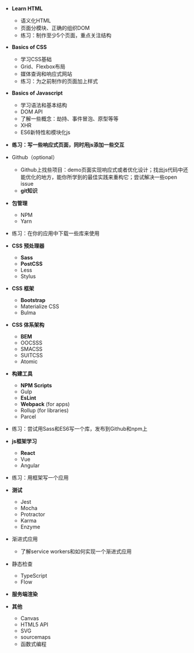 + **Learn HTML**
    + 语义化HTML
    + 页面分模块、正确的组织DOM
    + 练习：制作至少5个页面，重点关注结构

+ **Basics of CSS**
    + 学习CSS基础
    + Grid、Flexbox布局
    + 媒体查询和响应式网站
    + 练习：为之前制作的页面加上样式

+ **Basics of Javascript**
    + 学习语法和基本结构
    + DOM API
    + 了解一些概念：劫持、事件冒泡、原型等等
    + XHR
    + ES6新特性和模块化js

+ **练习：写一些响应式页面，同时用js添加一些交互**

+ Github（optional）
    + Github上找些项目：demo页面实现响应式或者优化设计；找出js代码中还能优化的地方，能你所学到的最佳实践来重构它；尝试解决一些open issue
    + **git知识**

+ **包管理**
    + NPM
    + Yarn

+ 练习：在你的应用中下载一些库来使用

+ **CSS 预处理器**
    + **Sass** 
    + **PostCSS**
    + Less
    + Stylus

+ **CSS 框架**
    + **Bootstrap**
    + Materialize CSS
    + Bulma

+ **CSS 体系架构**
    + **BEM**
    + OOCSSS
    + SMACSS
    + SUITCSS
    + Atomic

+ **构建工具**
    + **NPM Scripts**
    + Gulp
    + **EsLint**
    + **Webpack** (for apps)
    + Rollup (for libraries)
    + Parcel

+ 练习：尝试用Sass和ES6写一个库，发布到Github和npm上

+ **js框架学习**
    + **React**
    + Vue
    + Angular

+ 练习：用框架写一个应用

+ **测试**
    + Jest
    + Mocha
    + Protractor
    + Karma
    + Enzyme

+ 渐进式应用
    + 了解service workers和如何实现一个渐进式应用
    
+ 静态检查
    + TypeScript
    + Flow

+ **服务端渲染**

+ **其他**
    + Canvas
    + HTML5 API
    + SVG
    + sourcemaps
    + 函数式编程


